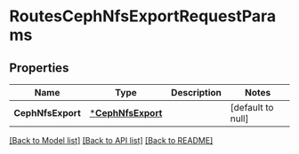 # RoutesCephNfsExportRequestParams

## Properties
Name | Type | Description | Notes
------------ | ------------- | ------------- | -------------
**CephNfsExport** | [***CephNfsExport**](.ceph_nfs_export.md) |  | [default to null]

[[Back to Model list]](../README.md#documentation-for-models) [[Back to API list]](../README.md#documentation-for-api-endpoints) [[Back to README]](../README.md)


